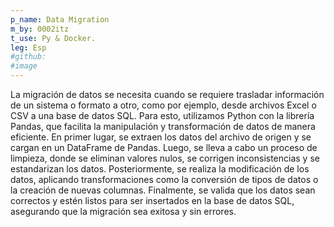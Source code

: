```yaml
---
p_name: Data Migration
m_by: 0002itz
t_use: Py & Docker.
leg: Esp
#github:
#image
---
```


La migración de datos se necesita cuando se requiere trasladar información de un sistema o formato a otro, como por ejemplo, desde archivos Excel o CSV a una base de datos SQL. Para esto, utilizamos Python con la librería Pandas, que facilita la manipulación y transformación de datos de manera eficiente. En primer lugar, se extraen los datos del archivo de origen y se cargan en un DataFrame de Pandas. Luego, se lleva a cabo un proceso de limpieza, donde se eliminan valores nulos, se corrigen inconsistencias y se estandarizan los datos. Posteriormente, se realiza la modificación de los datos, aplicando transformaciones como la conversión de tipos de datos o la creación de nuevas columnas. Finalmente, se valida que los datos sean correctos y estén listos para ser insertados en la base de datos SQL, asegurando que la migración sea exitosa y sin errores.
